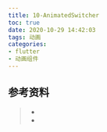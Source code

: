 ```yaml
---
title: 10-AnimatedSwitcher
toc: true
date: 2020-10-29 14:42:03
tags: 动画
categories:
- flutter
- 动画组件
---
```






## 参考资料
> - []()
> - []()
